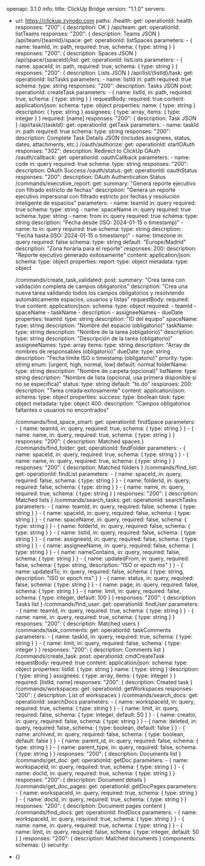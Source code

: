 openapi: 3.1.0
info:
  title: ClickUp Bridge
  version: "1.1.0"
servers:
  - url: https://clickup.zynodo.com
paths:
  /health:
    get:
      operationId: health
      responses:
        "200": { description: OK }
  /api/team:
    get:
      operationId: listTeams
      responses:
        "200": { description: Teams JSON }
  /api/team/{teamId}/space:
    get:
      operationId: listSpaces
      parameters:
        - { name: teamId, in: path, required: true, schema: { type: string } }
      responses:
        "200": { description: Spaces JSON }
  /api/space/{spaceId}/list:
    get:
      operationId: listLists
      parameters:
        - { name: spaceId, in: path, required: true, schema: { type: string } }
      responses:
        "200": { description: Lists JSON }
  /api/list/{listId}/task:
    get:
      operationId: listTasks
      parameters:
        - name: listId
          in: path
          required: true
          schema:
            type: string
      responses:
        "200":
          description: Tasks JSON
    post:
      operationId: createTask
      parameters:
        - { name: listId, in: path, required: true, schema: { type: string } }
      requestBody:
        required: true
        content:
          application/json:
            schema:
              type: object
              properties:
                name: { type: string }
                description: { type: string }
                assignees: { type: array, items: { type: integer } }
              required: [name]
      responses:
        "200": { description: Task JSON }
  /api/task/{taskId}:
    get:
      operationId: getTask
      parameters:
        - name: taskId
          in: path
          required: true
          schema:
            type: string
      responses:
        "200":
          description: Complete Task Details JSON (includes assignees, status, dates, attachments, etc.)
  /oauth/authorize:
    get:
      operationId: startOAuth
      responses:
        "302":
          description: Redirect to ClickUp OAuth
  /oauth/callback:
    get:
      operationId: oauthCallback
      parameters:
        - name: code
          in: query
          required: true
          schema:
            type: string
      responses:
        "200":
          description: OAuth Success
  /oauth/status:
    get:
      operationId: oauthStatus
      responses:
        "200":
          description: OAuth Authentication Status
      /commands/executive_report:
      get:
        summary: "Genera reporte ejecutivo con filtrado estricto de fechas"
        description: "Genera un reporte ejecutivo impersonal con filtrado estricto por fechas y resolución inteligente de espacios"
        parameters:
          - name: teamId
            in: query
            required: true
            schema:
              type: string
          - name: spaceName
            in: query
            required: true
            schema:
              type: string
          - name: from
            in: query
            required: true
            schema:
              type: string
            description: "Fecha desde (ISO: 2024-01-15 o timestamp)"
          - name: to
            in: query
            required: true
            schema:
              type: string
            description: "Fecha hasta (ISO: 2024-01-15 o timestamp)"
          - name: timezone
            in: query
            required: false
            schema:
              type: string
              default: "Europe/Madrid"
            description: "Zona horaria para el reporte"
        responses:
          200:
            description: "Reporte ejecutivo generado exitosamente"
            content:
              application/json:
                schema:
                  type: object
                  properties:
                    report:
                      type: object
                    metadata:
                      type: object

    /commands/create_task_validated:
      post:
        summary: "Crea tarea con validación completa de campos obligatorios"
        description: "Crea una nueva tarea validando todos los campos obligatorios y resolviendo automáticamente espacios, usuarios y listas"
        requestBody:
          required: true
          content:
            application/json:
              schema:
                type: object
                required:
                  - teamId
                  - spaceName
                  - taskName
                  - description
                  - assigneeNames
                  - dueDate
                properties:
                  teamId:
                    type: string
                    description: "ID del equipo"
                  spaceName:
                    type: string
                    description: "Nombre del espacio (obligatorio)"
                  taskName:
                    type: string
                    description: "Nombre de la tarea (obligatorio)"
                  description:
                    type: string
                    description: "Descripción de la tarea (obligatorio)"
                  assigneeNames:
                    type: array
                    items:
                      type: string
                    description: "Array de nombres de responsables (obligatorio)"
                  dueDate:
                    type: string
                    description: "Fecha límite ISO o timestamp (obligatorio)"
                  priority:
                    type: string
                    enum: [urgent, high, normal, low]
                    default: normal
                  folderName:
                    type: string
                    description: "Nombre de carpeta (opcional)"
                  listName:
                    type: string
                    description: "Nombre de lista (opcional, usa primera disponible si no se especifica)"
                  status:
                    type: string
                    default: "to do"
        responses:
          200:
            description: "Tarea creada exitosamente"
            content:
              application/json:
                schema:
                  type: object
                  properties:
                    success:
                      type: boolean
                    task:
                      type: object
                    metadata:
                      type: object
          400:
            description: "Campos obligatorios faltantes o usuarios no encontrados"

    /commands/find_space_smart:
    get:
      operationId: findSpace
      parameters:
        - { name: teamId, in: query, required: true, schema: { type: string } }
        - { name: name, in: query, required: true, schema: { type: string } }
      responses:
        "200": { description: Matched spaces }
  /commands/find_folder:
    get:
      operationId: findFolder
      parameters:
        - { name: spaceId, in: query, required: true, schema: { type: string } }
        - { name: name, in: query, required: true, schema: { type: string } }
      responses:
        "200": { description: Matched folders }
  /commands/find_list:
    get:
      operationId: findList
      parameters:
        - { name: spaceId, in: query, required: false, schema: { type: string } }
        - { name: folderId, in: query, required: false, schema: { type: string } }
        - { name: name, in: query, required: true, schema: { type: string } }
      responses:
        "200": { description: Matched lists }
  /commands/search_tasks:
    get:
      operationId: searchTasks
      parameters:
        - { name: teamId, in: query, required: false, schema: { type: string } }
        - { name: spaceId, in: query, required: false, schema: { type: string } }
        - { name: spaceName, in: query, required: false, schema: { type: string } }
        - { name: folderId, in: query, required: false, schema: { type: string } }
        - { name: listId, in: query, required: false, schema: { type: string } }
        - { name: assigneeId, in: query, required: false, schema: { type: string } }
        - { name: assigneeName, in: query, required: false, schema: { type: string } }
        - { name: nameContains, in: query, required: false, schema: { type: string } }
        - { name: updatedFrom, in: query, required: false, schema: { type: string, description: "ISO or epoch ms" } }
        - { name: updatedTo, in: query, required: false, schema: { type: string, description: "ISO or epoch ms" } }
        - { name: status, in: query, required: false, schema: { type: string } }
        - { name: page, in: query, required: false, schema: { type: string } }
        - { name: limit, in: query, required: false, schema: { type: integer, default: 100 } }
      responses:
        "200": { description: Tasks list }
  /commands/find_user:
    get:
      operationId: findUser
      parameters:
        - { name: teamId, in: query, required: true, schema: { type: string } }
        - { name: name, in: query, required: true, schema: { type: string } }
      responses:
        "200": { description: Matched users }
  /commands/task_comments:
    get:
      operationId: taskComments
      parameters:
        - { name: taskId, in: query, required: true, schema: { type: string } }
        - { name: limit, in: query, required: false, schema: { type: integer } }
      responses:
        "200": { description: Comments list }
  /commands/create_task:
    post:
      operationId: cmdCreateTask
      requestBody:
        required: true
        content:
          application/json:
            schema:
              type: object
              properties:
                listId: { type: string }
                name: { type: string }
                description: { type: string }
                assignees: { type: array, items: { type: integer } }
              required: [listId, name]
      responses:
        "200": { description: Created task }
  /commands/workspaces:
    get:
      operationId: getWorkspaces
      responses:
        "200": { description: List of workspaces }
  /commands/search_docs:
    get:
      operationId: searchDocs
      parameters:
        - { name: workspaceId, in: query, required: true, schema: { type: string } }
        - { name: limit, in: query, required: false, schema: { type: integer, default: 50 } }
        - { name: creator, in: query, required: false, schema: { type: string } }
        - { name: deleted, in: query, required: false, schema: { type: boolean, default: false } }
        - { name: archived, in: query, required: false, schema: { type: boolean, default: false } }
        - { name: parent_id, in: query, required: false, schema: { type: string } }
        - { name: parent_type, in: query, required: false, schema: { type: string } }
      responses:
        "200": { description: Documents list }
  /commands/get_doc:
    get:
      operationId: getDoc
      parameters:
        - { name: workspaceId, in: query, required: true, schema: { type: string } }
        - { name: docId, in: query, required: true, schema: { type: string } }
      responses:
        "200": { description: Document details }
  /commands/get_doc_pages:
    get:
      operationId: getDocPages
      parameters:
        - { name: workspaceId, in: query, required: true, schema: { type: string } }
        - { name: docId, in: query, required: true, schema: { type: string } }
      responses:
        "200": { description: Document pages content }
  /commands/find_docs:
    get:
      operationId: findDocs
      parameters:
        - { name: workspaceId, in: query, required: true, schema: { type: string } }
        - { name: name, in: query, required: true, schema: { type: string } }
        - { name: limit, in: query, required: false, schema: { type: integer, default: 50 } }
      responses:
        "200": { description: Matched documents }
components:
  schemas: {}
security:
  - {}
